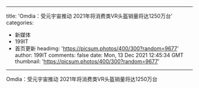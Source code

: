 
---
title: 'Omdia：受元宇宙推动 2021年将消费类VR头盔销量将达1250万台'
categories: 
 - 新媒体
 - 199IT
 - 首页更新
headimg: 'https://picsum.photos/400/300?random=9677'
author: 199IT
comments: false
date: Mon, 13 Dec 2021 12:45:34 GMT
thumbnail: 'https://picsum.photos/400/300?random=9677'
---

<div>   
Omdia：受元宇宙推动 2021年将消费类VR头盔销量将达1250万台  
</div>
            